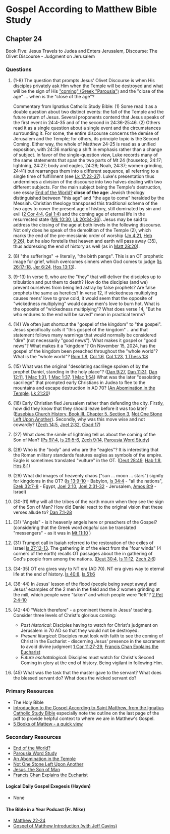 # Gospel According to Matthew Bible Study

## Chapter 24

Book Five: Jesus Travels to Judea and Enters Jerusalem, Discourse: The Olivet Discourse - Judgment on Jerusalem

### Questions
1. (1-8) The question that prompts Jesus' Olivet Discourse is when His disciples privately ask Him when the Temple will be destroyed and what will be the sign of His ["coming" (Greek "Parousia")](https://drive.google.com/file/d/18I5-nEItUGLxDZSNcSOhfbKvNKEY1W0H/view?usp=sharing) and the "close of the age" ... when is the "close of the age"?   

    Commentary from Ignatius Catholic Study Bible: (1) Some read it as a double question about two distinct events: the fall of the Temple and the future return of Jesus. Several proponents contend that Jesus speaks of the first event in 24:4-35 and of the second in 24:36-25:46. (2) Others read it as a single question about a single event and the circumstances surrounding it. For some, the entire discourse concerns the demise of Jerusalem and the Temple; for others, its principle topic is the Second Coming. Either way, the whole of Matthew 24-25 is read as a unified exposition, with 24:36 marking a shift in emphasis rather than a change of subject. In favor of the single-question view, Luke records many of the same statements that span the two parts of Mt 24 (housetop, 24:17; lightning, 24:27; body and eagles, 24:28; Noah, 24:37; women grinding, 24:41) but rearranges them into a different sequence, all referring to a single time of fulfillment (see [Lk 17:22-37](https://www.biblegateway.com/passage/?search=Lk%2017%3A22-37&version=RSVCE)). Luke's presentation thus undermines a division of the discourse into two halves dealing with two different subjects. For the main subject being the Temple's destruction, see essay [End of the World?](https://drive.google.com/file/d/1k2K2gWuAgZlYpvYazHNSFSpXZ3o_ZYAJ/view?usp=sharing) **close of the age**: Jewish theology distinguished between "this age" and "the age to come" heralded by the Messiah. Christian theology transposed this traditional schema of the two ages to cover the present age of history, still dominated by sin and evil ([2 Cor 4:4](https://www.biblegateway.com/passage/?search=2%20Cor%204%3A4&version=RSVCE), [Gal 1:4](https://www.biblegateway.com/passage/?search=Gal%201%3A4&version=RSVCE)) and the coming age of eternal life in the resurrected state ([Mk 10:30](https://www.biblegateway.com/passage/?search=Mk%2010%3A30&version=RSVCE), [Lk 20:34-36](https://www.biblegateway.com/passage/?search=Lk%2020%3A34-36&version=RSVCE)). Jesus may be said to address the closing of the age at both levels in the following discourse. Not only does he speak of the demolition of the Temple (2), which marks the end of the pre-messianic order of worship ([Jn 4:21](https://www.biblegateway.com/passage/?search=Jn%204%3A21&version=RSVCE), [Heb 9:26](https://www.biblegateway.com/passage/?search=Heb%209%3A26&version=RSVCE)), but he also foretells that heaven and earth will pass away (35), thus addressing the end of history as well (as in [Matt 28:20](https://www.biblegateway.com/passage/?search=Matt%2028%3A20&version=RSVCE)).
2. (8) "the sufferings" -> literally, "the birth pangs". This is an OT prophetic image for grief, which overcomes sinners when God comes to judge ([Is 26:17-18](https://www.biblegateway.com/passage/?search=Is%2026%3A17-18&version=RSVCE), [Jer 6:24](https://www.biblegateway.com/passage/?search=Jer%206%3A24&version=RSVCE), [Hos 13:13](https://www.biblegateway.com/passage/?search=Hos%2013%3A13&version=RSVCE)).
3. (9-13) In verse 9, who are the "they" that will deliver the disciples up to tribulation and put them to death? How do the disciples (and we) prevent ourselves from being led astray by false prophets?  Are false prophets the same as heretics? In verse 12, if wickedness multiplying causes mens' love to grow cold, it would seem that the opposite of "wickedness multiplying" would cause men's love to burn hot. What is the opposite of "wickedness multiplying"? What does verse 14, "But he who endures to the end will be saved" mean in practical terms? 
4. (14) We often just shortcut the "gospel of the kingdom" to "the gospel". Jesus specifically calls it "this gospel of the kingdom" .. and that statement follows many warnings that would normally be considered "dire" (not necessarily "good news"). What makes it gospel or "good news"? What makes it a "kingdom"? On November 15, 2024, has the gospel of the kingdom been preached throughout the "whole world"? What is the "whole world"? [Rom 1:8](https://www.biblegateway.com/passage/?search=Rom%201%3A8&version=RSVCE), [Col 1:6](https://www.biblegateway.com/passage/?search=Col%201%3A6&version=RSVCE), [Col 1:23](https://www.biblegateway.com/passage/?search=Col%201%3A23&version=RSVCE), [1 Thess 1:8](https://www.biblegateway.com/passage/?search=1%20Thess%201%3A8&version=RSVCE)
5. (15) What was the original "desolating sacrilege spoken of by the prophet Daniel, standing in the holy place"? ([Dan 9:27](https://www.biblegateway.com/passage/?search=Dan%209%3A27&version=RSVCE), [Dan 11:31](https://www.biblegateway.com/passage/?search=Dan%2011%3A31&version=RSVCE), [Dan 12:11](https://www.biblegateway.com/passage/?search=Dan%2012%3A11&version=RSVCE), [1 Mac 1:31](https://www.biblegateway.com/passage/?search=1%20Mac%201%3A31&version=RSVCE), [1 Mac 1:37](https://www.biblegateway.com/passage/?search=1%20Mac%201%3A37&version=RSVCE), [1 Mac 1:54](https://www.biblegateway.com/passage/?search=1%20Mac%201%3A54&version=RSVCE)) What was the later "desolating sacrilege" that prompted early Christians in Judea to flee to the mountains and escape destruction in AD 70? ([An Abomination in the Temple](https://www.ligonier.org/learn/devotionals/abomination-temple), [Lk 21:20](https://www.biblegateway.com/passage/?search=Lk%2021%3A20&version=RSVCE))
6. (16) Early Christian fled Jerusalem rather than defending the city. Firstly, how did they know that they should leave before it was too late? ([Eusebius Church History, Book III, Chapter 5, Section 3](https://www.newadvent.org/fathers/250103.htm), [Not One Stone Left Upon Another](https://christianhistoryinstitute.org/magazine/article/not-one-stone-left-upon-another#:~:text=(2)%20Eusebius%2C%20the%20%E2%80%9C,the%20Roman%20siege%20and%20conquest.)). Secondly, why was this move wise and not cowardly? ([Zech 14:5](https://www.biblegateway.com/passage/?search=Zech%2014%3A5&version=RSVCE), [Joel 2:32](https://www.biblegateway.com/passage/?search=Joel%202%3A32&version=RSVCE), [Obad 17](https://www.biblegateway.com/passage/?search=Obad%2017&version=RSVCE))
7. (27) What does the simile of lightning tell us about the coming of the Son of Man? ([Ps 97:4](https://www.biblegateway.com/passage/?search=Ps%2097%3A4&version=RSVCE), [Is 29:5-6](https://www.biblegateway.com/passage/?search=Is%2029%3A5-6&version=RSVCE), [Zech 9:14](https://www.biblegateway.com/passage/?search=Zech%209%3A14&version=RSVCE), [Parousia Word Study](https://drive.google.com/file/d/18I5-nEItUGLxDZSNcSOhfbKvNKEY1W0H/view?usp=sharing))
8. (28) Who is the "body" and who are the "eagles"? It is interesting that the Roman military standards features eagles as symbols of the empire. Eagle is sometimes translated "vulture" in the OT. ([Deut 28:49](https://www.biblegateway.com/passage/?search=Deut%2028%3A49&version=RSVCE), [Hab 1:8](https://www.biblegateway.com/passage/?search=Hab%201%3A8&version=RSVCE), [Hos 8:1](https://www.biblegateway.com/passage/?search=Hos%208%3A1&version=RSVCE))
9. (29) What did images of heavenly chaos ("sun ... moon ... stars") signify for kingdoms in the OT? ([Is 13:9-10](https://www.biblegateway.com/passage/?search=Is%2013%3A9-10&version=RSVCE) - Babylon, [Is 34:4](https://www.biblegateway.com/passage/?search=Is%2034%3A4&version=RSVCE) - "all the nations", [Ezek 32:7-8](https://www.biblegateway.com/passage/?search=Ezek%2032%3A7-8&version=RSVCE) - Egypt, [Joel 2:10](https://www.biblegateway.com/passage/?search=Joel%202%3A10&version=RSVCE), [Joel 2:31-32](https://www.biblegateway.com/passage/?search=Joel%202%3A31-32&version=RSVCE) - Jerusalem, [Amos 8:9](https://www.biblegateway.com/passage/?search=Amos%208%3A9&version=RSVCE) - Israel)
10. (30-31) Why will all the tribes of the earth mourn when they see the sign of the Son of Man? How did Daniel react to the original vision that these verses allude to? [Dan 7:1-28](https://www.biblegateway.com/passage/?search=Dan%207%3A1-28&version=RSVCE)
11. (31) "Angels" - is it heavenly angels here or preachers of the Gospel? (considering that the Greek word _angeloi_ can be translated "messengers" - as it was in [Mt 11:10](https://www.biblegateway.com/passage/?search=Mt%2011%3A10&version=RSVCE) ) 
12. (31) Trumpet call in Isaiah referred to the restoration of the exiles of Israel [Is 27:12-13](https://www.biblegateway.com/passage/?search=Is%2027%3A12-13&version=RSVCE). The gathering in of the elect from the "four winds" (4 corners of the earth) recalls OT passages about the in gathering of God's people from among the nations. ([Deut 30:4](https://www.biblegateway.com/passage/?search=Deut%2030%3A4&version=RSVCE), [Is 11:12](https://www.biblegateway.com/passage/?search=Is%2011%3A12&version=RSVCE), [Zech 2:6](https://www.biblegateway.com/passage/?search=Zech%202%3A6&version=RSVCE))
13. (34-35) OT era gives way to NT era (AD 70). NT era gives way to eternal life at the end of history. [Is 40:8](https://www.biblegateway.com/passage/?search=Is%2040%3A8&version=RSVCE), [Is 51:6](https://www.biblegateway.com/passage/?search=Is%2051%3A6&version=RSVCE)  
14. (36-44) In Jesus' lesson of the flood (people being swept away) and Jesus' examples of the 2 men in the field and the 2 women grinding at the mill, which people were "taken" and which people were "left"? [2 Pet 2:4-10](https://www.biblegateway.com/passage/?search=2%20Pet%202%3A4-10&version=RSVCE)
15. (42-44) "Watch therefore" - a prominent theme in Jesus' teaching. Consider three levels of Christ's glorious coming:  
    * _Past historical_: Disciples having to watch for Christ's judgment on Jerusalem in 70 AD so that they would not be destroyed.
    * _Present liturgical_: Disciples must look with faith to see the coming of Christ in the Eucharist - discerning Jesus' presence in the sacrament to avoid divine judgment [1 Cor 11:27-29](https://www.biblegateway.com/passage/?search=1%20Cor%2011%3A27-29&version=RSVCE), [Francis Chan Explains the Eucharist](https://youtu.be/2bH4hpCB2VU?si=OxlXNVBSgzFcSsDl)  
    * _Future eschatalogical_: Disciples must watch for Christ's Second Coming in glory at the end of history. Being vigilant in following Him.
16. (45) What was the task that the master gave to the servant? What does the blessed servant do? What does the wicked servant do? 


### Primary Resources
* The Holy Bible
* [Introduction to the Gospel According to Saint Matthew, from the Ignatius Catholic Study Bible](https://drive.google.com/file/d/1IbrAF5TRJj90vyF3-0E3qVN-1Fx6pDYB/view?usp=drive_link)
  especially note the outline on the last page of the pdf to provide helpful context to where we are in Matthew's
  Gospel.
* [5 Books of Mattew - a quick view](https://drive.google.com/file/d/1ZLQ7OxPDoCfhrEc0dyJTNqB-KYKo5Ot5/view?usp=sharing)

### Secondary Resources
* [End of the World?](https://drive.google.com/file/d/1k2K2gWuAgZlYpvYazHNSFSpXZ3o_ZYAJ/view?usp=sharing)
* [Parousia Word Study](https://drive.google.com/file/d/18I5-nEItUGLxDZSNcSOhfbKvNKEY1W0H/view?usp=sharing)
* [An Abomination in the Temple](https://www.ligonier.org/learn/devotionals/abomination-temple)
* [Not One Stone Left Upon Another](https://christianhistoryinstitute.org/magazine/article/not-one-stone-left-upon-another#:~:text=(2)%20Eusebius%2C%20the%20%E2%80%9C,the%20Roman%20siege%20and%20conquest.)
* [Jesus, the Son of Man](https://drive.google.com/file/d/15HSZdwQIqCZgWpfzYCyGFzLj9M3bb-sh/view?usp=sharing)
* [Francis Chan Explains the Eucharist](https://youtu.be/2bH4hpCB2VU?si=OxlXNVBSgzFcSsDl)

#### Logical Daily Gospel Exegesis (Hayden)
* None

#### The Bible in a Year Podcast (Fr. Mike)

* [Matthew 22-24](https://open.spotify.com/episode/7amIFeyx5f2e2GXeG8keEO?si=f7ekCHk3SvOiZTzsqVgcCA)
* [Gospel of Matthew Introduction (with Jeff Cavins)](https://open.spotify.com/episode/4oKy0KCxtQWmdO6THASsGC)
